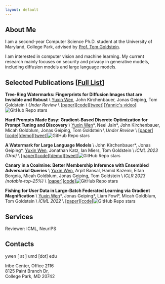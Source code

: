 ```yaml
---
layout: default
---
```


## About Me
I am a second-year Computer Science Ph.D. student at the University of Maryland, College Park, advised by [Prof. Tom Goldstein](https://www.cs.umd.edu/~tomg/). 

I am interested in computer vision and machine learning. My current research mainly focuses on security and privacy in generative models, including diffusion models and large language models.

## Selected Publications \[[Full List](https://scholar.google.com/citations?user=oUYfjg0AAAAJ&hl=en)\]

__Tree-Ring Watermarks: Fingerprints for Diffusion Images that are Invisible and Robust__ \\
<u>Yuxin Wen</u>, John Kirchenbauer, Jonas Geiping, Tom Goldstein \\
_Under Review_ \\
\[[paper](https://arxiv.org/abs/2305.20030)\]\[[code](https://github.com/YuxinWenRick/tree-ring-watermark)\]\[[tweet](https://twitter.com/jonasgeiping/status/1664379589034950659)\]\[[Yannic's video](https://www.youtube.com/watch?v=WncUlZYpdq4)\]![GitHub Repo stars](https://img.shields.io/github/stars/YuxinWenRick/tree-ring-watermark?style=social)

<!-- <img align="left" src="assets/img/teaser/pez.png" width="80"/> -->

__Hard Prompts Made Easy: Gradient-Based Discrete Optimization for Prompt Tuning and Discovery__ \\
<u>Yuxin Wen</u>\*, Neel Jain\*, John Kirchenbauer, Micah Goldblum, Jonas Geiping, Tom Goldstein \\
_Under Review_ \\
\[[paper](https://arxiv.org/abs/2302.03668)\]\[[code](https://github.com/YuxinWenRick/hard-prompts-made-easy)\]\[[demo](https://huggingface.co/spaces/tomg-group-umd/pez-dispenser)\]\[[tweet](https://twitter.com/tomgoldsteincs/status/1623358917110538240)\]![GitHub Repo stars](https://img.shields.io/github/stars/YuxinWenRick/hard-prompts-made-easy?style=social)

<!-- <img align="left" src="assets/img/teaser/lm_w.png" width="80"/> -->

__A Watermark for Large Language Models__ \\
John Kirchenbauer\*, Jonas Geiping\*, <u>Yuxin Wen</u>, Jonathan Katz, Ian Miers, Tom Goldstein \\
_ICML 2023 (Oral)_ \\
\[[paper](https://arxiv.org/abs/2301.10226)\]\[[code](https://github.com/jwkirchenbauer/lm-watermarking)\]\[[demo](https://huggingface.co/spaces/tomg-group-umd/lm-watermarking)\]\[[tweet](https://twitter.com/tomgoldsteincs/status/1618287665006403585)\]![GitHub Repo stars](https://img.shields.io/github/stars/jwkirchenbauer/lm-watermarking?style=social)

<!-- __Styx: Adaptive Poisoning Attacks against Byzantine-Robust Defenses in Federated Learning__ \\
<u>Yuxin Wen</u>\*, Jonas Geiping\*, Micah Goldblum, Tom Goldstein \\
_ICASSP 2023_ -->

<!-- <img align="left" src="assets/img/teaser/canary.png" width="80"/> -->

__Canary in a Coalmine: Better Membership Inference with Ensembled Adversarial Queries__ \\
<u>Yuxin Wen</u>, Arpit Bansal, Hamid Kazemi, Eitan Borgnia, Micah Goldblum, Jonas Geiping, Tom Goldstein \\
_ICLR 2023 (notable-top-25%)_ \\
\[[paper](https://arxiv.org/abs/2210.10750)\]\[[code](https://github.com/YuxinWenRick/canary-in-a-coalmine)\]![GitHub Repo stars](https://img.shields.io/github/stars/YuxinWenRick/canary-in-a-coalmine?style=social)

<!-- <img align="left" src="assets/img/teaser/decepticon.png" width="80"/> -->

<!-- __Decepticons: Corrupted Transformers Breach Privacy in Federated Learning for Language Models__ \\
Liam Fowl\*, Jonas Geiping\*, Steven Reich, <u>Yuxin Wen</u>, Wojtek Czaja, Micah Goldblum, Tom Goldstein \\
_ICLR 2023_ \\
\[[paper](https://arxiv.org/abs/2201.12675)\]\[[code](https://github.com/JonasGeiping/breaching)\]![GitHub Repo stars](https://img.shields.io/github/stars/JonasGeiping/breaching?style=social) -->

<!-- __Thinking Two Moves Ahead: Anticipating Other Users Improves Backdoor Attacks in Federated Learning__ \\
<u>Yuxin Wen</u>\*, Jonas Geiping*, Liam Fowl, Hossein Souri, Rama Chellappa, Micah Goldblum, Tom Goldstein \\
_AdvML Frontiers Workshop, ICML 2022_ \\
\[[paper](https://arxiv.org/abs/2210.09305)\]\[[code](https://github.com/YuxinWenRick/thinking-two-moves-ahead)\] -->

<!-- <img align="left" src="assets/img/teaser/fishing.png" width="80"/> -->

__Fishing for User Data in Large-Batch Federated Learning via Gradient Magnification__ \\
<u>Yuxin Wen</u>\*, Jonas Geiping\*, Liam Fowl\*, Micah Goldblum, Tom Goldstein \\
_ICML 2022_ \\
\[[paper](https://arxiv.org/abs/2202.00580)\]\[[code](https://github.com/JonasGeiping/breaching)\]![GitHub Repo stars](https://img.shields.io/github/stars/JonasGeiping/breaching?style=social)

## Services
Reviewer: ICML, NeurIPS

## Contacts
ywen [ at ] umd [dot] edu

Iribe Center, Office 2116  
8125 Paint Branch Dr,  
College Park, MD 20742

<!-- ![visitors](https://visitor-badge.glitch.me/badge?page_id=yuxinwenrick-personal-page) -->
<!-- <script type="text/javascript" id="clstr_globe" src="//clustrmaps.com/globe.js?d=RR5TRT2xrP_T80ygquSOWeR81AQQQHY-1g6Bfooe_ks"></script> -->